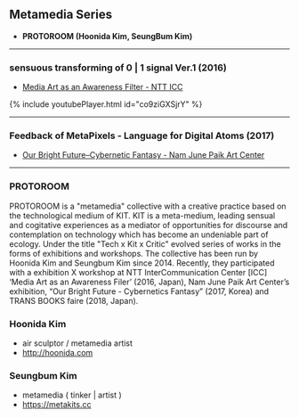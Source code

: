 ## Metamedia Series
 * **PROTOROOM (Hoonida Kim, SeungBum Kim)**


----
### sensuous transforming of 0 | 1 signal Ver.1 (2016)
 * [Media Art as an Awareness Filter - NTT ICC](http://www.ntticc.or.jp/en/exhibitions/2016/icc-kids-program-2016-media-art-as-an-awareness-filter/)

{% include youtubePlayer.html id="co9ziGXSjrY" %}

----
### Feedback of MetaPixels - Language for Digital Atoms (2017)
 * [Our Bright Future–Cybernetic Fantasy - Nam June Paik Art Center](https://njpac-en.ggcf.kr/archives/exhibit/cybernetic-fantasy?term=10)


----
### PROTOROOM
PROTOROOM is a "metamedia" collective with a creative practice based on the technological medium of KIT. KIT is a meta-medium, leading sensual and cogitative experiences as a mediator of opportunities for discourse and contemplation on technology which has become an undeniable part of ecology. Under the title "Tech x Kit x Critic" evolved series of works in the forms of exhibitions and workshops. The collective has been run by Hoonida Kim and Seungbum Kim since 2014. Recently, they participated with a exhibition X workshop at NTT InterCommunication Center [ICC] ‘Media Art as an Awareness Filer’ (2016, Japan), Nam June Paik Art Center’s exhibition, “Our Bright Future - Cybernetics Fantasy” (2017, Korea) and TRANS BOOKS faire (2018, Japan).

### Hoonida Kim
 * air sculptor / metamedia artist
 * http://hoonida.com

### Seungbum Kim
 * metamedia ( tinker | artist )
 * https://metakits.cc

